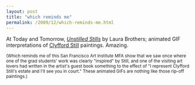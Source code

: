 ```yaml
---
layout: post
title: "which reminds me"
permalink: /2009/12/which-reminds-me.html
---
```


<p>At Today and Tomorrow, <em><a href="http://www.todayandtomorrow.net/2009/12/04/unstilled-stills/">Unstilled Stills</a></em> by Laura Brothers; animated GIF interpretations of <a href="http://en.wikipedia.org/wiki/Clyfford_Still">Clyfford Still</a> paintings. Amazing.</p> 

<p><small>(Which reminds me of this San Francisco Art Institute MFA show that we saw once where one of the grad students' work was clearly "inspired" by Still, and one of the visiting art lovers had written in the artist's guest book something to the effect of "I represent Clyfford Still's estate and I'll see you in court." These animated GIFs are nothing like those rip-off paintings.)</small></p>



